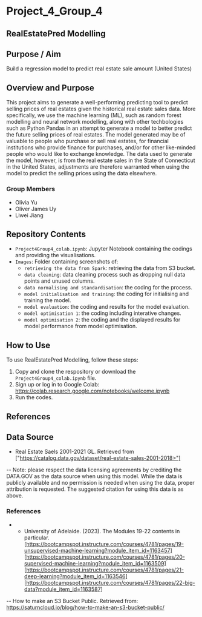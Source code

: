 # Project_4_Group_4

## RealEstatePred Modelling

## Purpose / Aim

Build a regression model to predict real estate sale amount (United States)

## Overview and Purpose
 This project aims to generate a well-performing predicting tool to predict selling prices of real estates given the historical real estate sales data. More specifically, we use the machine learning (ML), such as random forest modelling and neural network modelling, along with other techbologies such as Python Pandas in an attempt to generate a model to better predict the future selling prices of real estates. The model generated may be of valuable to people who purchase or sell real estates, for financial institutions who provide finance for purchases, and/or for other like-minded people who would like to exchange knowledge. The data used to generate the model, however, is from the real estate sales in the State of Connecticut in the United States, adjustments are therefore warranted when using the model to predict the selling prices using the data elsewhere. 

### Group Members
-    Olivia Yu
-    Oliver James Uy
-    Liwei Jiang

## Repository Contents
-   `Project4Group4_colab.ipynb`: Jupyter Notebook containing the codings and providing the visualisations.
-   `Images`: Folder containing screenshots of:
    -   `retrieving the data from Spark`: retrieving the data from S3 bucket.
    -   `data cleaning`: data cleaning process such as dropping null data points and unused columns.
    -   `data normalising and standardisation`: the coding for the process.
    -   `model initialisation and training`: the coding for initialising and training the model.
    -   `model evaluation`: the coding and results for the model evaluation.
    -   `model optimisation 1`: the coding including interative changes.
    -   `model optimisation 2`: the coding and the displayed results for model performance from model optimisation.

## How to Use
To use RealEstatePred Modelling, follow these steps:
1. Copy and clone the respository or download the `Project4Group4_colab.ipynb` file.
2. Sign up or log in to Google Colab: https://colab.research.google.com/notebooks/welcome.ipynb
3. Run the codes. 

## References

## Data Source

* Real Estate Saels 2001-2021 GL. Retrieved from ["https://catalog.data.gov/dataset/real-estate-sales-2001-2018>"]

-- Note: please respect the data licensing agreements by crediting the DATA.GOV as the data source when using this model. While the data is publicly available and no permission is needed when using the data, proper attribution is requested. The suggested citation for using this data is as above.


### References
- -   University of Adelaide. (2023). The Modules 19-22 contents in particular.
[https://bootcampspot.instructure.com/courses/4781/pages/19-unsupervised-machine-learning?module_item_id=1163457]
[https://bootcampspot.instructure.com/courses/4781/pages/20-supervised-machine-learning?module_item_id=1163509]
[https://bootcampspot.instructure.com/courses/4781/pages/21-deep-learning?module_item_id=1163546]
[https://bootcampspot.instructure.com/courses/4781/pages/22-big-data?module_item_id=1163587]

-- How to make an S3 Bucket Public. Retrieved from: https://saturncloud.io/blog/how-to-make-an-s3-bucket-public/

